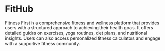 # FitHub
Fitness First is a comprehensive fitness and wellness platform that provides users with a structured approach to achieving their health goals. It offers detailed guides on exercises, yoga routines, diet plans, and nutritional insights. Users can also access personalized fitness calculators and engage with a supportive fitness community.
